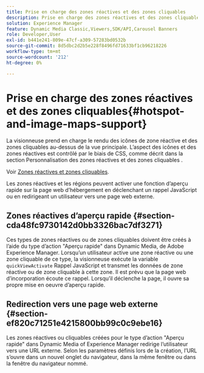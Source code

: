 ```yaml
---
title: Prise en charge des zones réactives et des zones cliquables
description: Prise en charge des zones réactives et des zones cliquables
solution: Experience Manager
feature: Dynamic Media Classic,Viewers,SDK/API,Carousel Banners
role: Developer,User
exl-id: b441e241-809e-47cf-a309-57283bd0532b
source-git-commit: 8d5dbc2d2b5e228f8496fd71633bf1cb96218226
workflow-type: tm+mt
source-wordcount: '212'
ht-degree: 0%

---
```


# Prise en charge des zones réactives et des zones cliquables{#hotspot-and-image-maps-support}

La visionneuse prend en charge le rendu des icônes de zone réactive et des zones cliquables au-dessus de la vue principale. L’aspect des icônes et des zones réactives est contrôlé par le biais de CSS, comme décrit dans la section Personnalisation des zones réactives et des zones cliquables .

Voir [Zones réactives et zones cliquables](../../c-html5-aem-asset-viewers/c-html5-aem-carousel/c-html5-aem-carousel-customizingviewer/r-html5-aem-carousel-customize-hotspots-imagemaps.md#reference-2ac3cc414ef2467390bf53145f1d8d74).

Les zones réactives et les régions peuvent activer une fonction d’aperçu rapide sur la page web d’hébergement en déclenchant un rappel JavaScript ou en redirigeant un utilisateur vers une page web externe.

## Zones réactives d’aperçu rapide {#section-cda48fc9730142d0bb3326bac7df3271}

Ces types de zones réactives ou de zones cliquables doivent être créés à l’aide du type d’action &quot;Aperçu rapide&quot; dans Dynamic Media, de Adobe Experience Manager. Lorsqu’un utilisateur active une zone réactive ou une zone cliquable de ce type, la visionneuse exécute la variable `quickViewActivate` Rappel JavaScript et transmet les données de zone réactive ou de zone cliquable à cette zone. Il est prévu que la page web d’incorporation écoute ce rappel. Lorsqu’il déclenche la page, il ouvre sa propre mise en oeuvre d’aperçu rapide.

## Redirection vers une page web externe {#section-ef820c71251e4215800bb99c0c9ebe16}

Les zones réactives ou cliquables créées pour le type d’action &quot;Aperçu rapide&quot; dans Dynamic Media of Experience Manager redirige l’utilisateur vers une URL externe. Selon les paramètres définis lors de la création, l’URL s’ouvre dans un nouvel onglet du navigateur, dans la même fenêtre ou dans la fenêtre du navigateur nommé.
